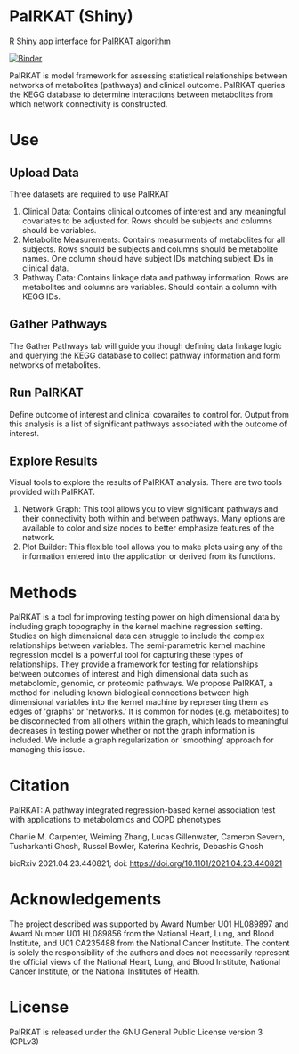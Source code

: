 # PaIRKAT (Shiny)
R Shiny app interface for PaIRKAT algorithm

[![Binder](https://mybinder.org/badge_logo.svg)](https://mybinder.org/v2/gh/Ghoshlab/PaIRKAT_Shiny/main?urlpath=shiny/app/)

PaIRKAT is model framework for assessing statistical relationships between networks of metabolites (pathways) and clinical outcome. PaIRKAT queries the KEGG database to determine interactions between metabolites from which network connectivity is constructed.

# Use
## Upload Data
Three datasets are required to use PaIRKAT

1. Clinical Data: Contains clinical outcomes of interest and any meaningful covariates to be adjusted for. Rows should be subjects and columns should be variables.
2. Metabolite Measurements: Contains measurments of metabolites for all subjects. Rows should be subjects and columns should be metabolite names. One column should have subject IDs matching subject IDs in clinical data.
3. Pathway Data: Contains linkage data and pathway information. Rows are metabolites and columns are variables. Should contain a column with KEGG IDs.

## Gather Pathways
The Gather Pathways tab will guide you though defining data linkage logic and querying the KEGG database to collect pathway information and form networks of metabolites.

## Run PaIRKAT
Define outcome of interest and clinical covaraites to control for. Output from this analysis is a list of significant pathways associated with the outcome of interest.

## Explore Results
Visual tools to explore the results of PaIRKAT analysis. There are two tools provided with PaIRKAT.

1. Network Graph: This tool allows you to view significant pathways and their connectivity both within and between pathways. Many options are available to color and size nodes to better emphasize features of the network.
2. Plot Builder: This flexible tool allows you to make plots using any of the information entered into the application or derived from its functions.
    
    
# Methods

PaIRKAT is a tool for improving testing power on high dimensional data by including graph topography in the kernel machine regression setting. Studies on high dimensional data can struggle to include the complex relationships between variables. The semi-parametric kernel machine regression model is a powerful tool for capturing these types of relationships. They provide a framework for testing for relationships between outcomes of interest and high dimensional data such as metabolomic, genomic, or proteomic pathways. We propose PaIRKAT, a method for including known biological connections between high dimensional variables into the kernel machine by representing them as edges of 'graphs' or 'networks.' It is common for nodes (e.g. metabolites) to be disconnected from all others within the graph, which leads to meaningful decreases in testing power whether or not the graph information is included. We include a graph regularization or 'smoothing' approach for managing this issue.

# Citation

PaIRKAT: A pathway integrated regression-based kernel association test with applications to metabolomics and COPD phenotypes 

Charlie M. Carpenter, Weiming Zhang, Lucas Gillenwater, Cameron Severn, Tusharkanti Ghosh, Russel Bowler, Katerina Kechris, Debashis Ghosh 

bioRxiv 2021.04.23.440821; doi: https://doi.org/10.1101/2021.04.23.440821

# Acknowledgements
The project described was supported by Award Number U01 HL089897 and Award Number U01 HL089856 from the National Heart, Lung, and Blood Institute, and U01 CA235488 from the National Cancer Institute. The content is solely the responsibility of the authors and does not necessarily represent the official views of the National Heart, Lung, and Blood Institute, National Cancer Institute, or the National Institutes of Health.

# License
PaIRKAT is released under the GNU General Public License version 3 (GPLv3)